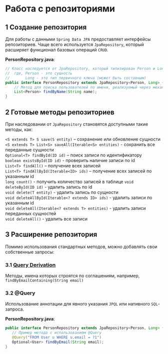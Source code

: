 # Работа с репозиториями
## 1 Создание репозитория
Для работы с данными `Spring Data JPA` предоставляет интерфейсы репозиториев. Чаще всего используется `JpaRepository`, который расширяет функционал базовых операций `CRUD`.

**PersonRepository.java**:
```java
// Класс наследуется от JpaRepository, который типизирован Person и Long, 
//  где, Person - это сущность
//       Long - это тип первичного ключа (может быть составным)
public interface PersonRepository extends JpaRepository<Person, Long> {
    // Метод для поиска пользователей по имени, реализуемый через механизм Query Derivation
    List<Person> findByName(String name);
}
```
## 2 Готовые методы репозиториев
При наследовании от `JpaRepository` становятся доступными такие методы, как:

`<S extends T> S save(S entity)` – сохранение или обновление сущности\
`<S extends T> List<S> saveAll(Iterable<S> entities)` - сохранить все переданные сущности\
`Optional<T> findById(ID id)` – поиск записи по идентификатору\
`boolean existsById(ID id)` - проверить наличие записи по id\
`List<T> findAll()` – получение всех записей\
`List<T> findAllById(Iterable<ID> ids)` – получение всех записей по указанным id\
`long count()` - получить количество записей в таблице
`void deleteById(ID id)` - удалить запись по id\
`void delete(T entity)` - удалить запись по сущности\
`void deleteAllById(Iterable<? extends ID> ids)` - удалить записи по указанным id\
`void deleteAll(Iterable<? extends T> entities)` - удалить записи переданных сущностей\
`void deleteAll()` - удалить все записи

## 3 Расширение репозитория
Помимо использования стандартных методов, можно добавлять свои собственные запросы:

### 3.1 [Query Derivation](2_queryDerivation)
Методы, имена которых строятся по соглашениям, например, `findByEmailContaining(String email)`

### 3.2 @Query
Использование аннотации для явного указания `JPQL` или нативного `SQL`-запроса.

**PersonRepository.java**:
```java
public interface PersonRepository extends JpaRepository<Person, Long> {
   // Пример метода с использованием @Query
   @Query("FROM User u WHERE u.email = ?1")
   Optional<User> findByEmail(String email);
}
```